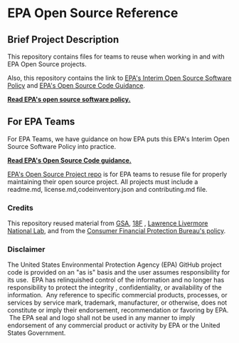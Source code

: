 # EPA Open Source Reference

## Brief Project Description

This repository contains files for teams to reuse when working in and with EPA Open Source projects.

Also, this repository contains the link to [EPA's Interim Open Source Software Policy](https://www.epa.gov/irmpoli8/interim-open-source-software-oss-policy) and [EPA's Open Source Code Guidance](https://developer.epa.gov/guide/open-source-code/). 

**[Read EPA's open source software policy.](https://www.epa.gov/irmpoli8/interim-open-source-software-oss-policy)**

## For EPA Teams

For EPA Teams, we have guidance on how EPA puts this EPA's Interim Open Source Software Policy into practice.

**[Read EPA's Open Source Code guidance.](https://developer.epa.gov/guide/open-source-code/)**

[EPA's Open Source Project repo](https://github.com/USEPA/open-source-projects) is for EPA teams to resuse file for properly maintaining their open source project. All projects must include a readme.md, license.md,codeinventory.json and contributing.md file.   

### Credits

This repository reused material from [GSA](https://www.gsa.gov/), [18F](https://18f.gsa.gov/) , [Lawrence Livermore National Lab](https://www.llnl.gov/), and from the [Consumer Financial Protection Bureau's policy](https://github.com/cfpb/source-code-policy).

### Disclaimer

The United States Environmental Protection Agency (EPA) GitHub project code is provided on an "as is" basis and the user assumes responsibility for its use.  EPA has relinquished control of the information and no longer has responsibility to protect the integrity , confidentiality, or availability of the information.  Any reference to specific commercial products, processes, or services by service mark, trademark, manufacturer, or otherwise, does not constitute or imply their endorsement, recommendation or favoring by EPA.  The EPA seal and logo shall not be used in any manner to imply endorsement of any commercial product or activity by EPA or the United States Government.
